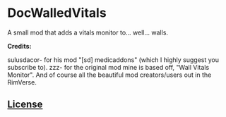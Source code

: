 # DocWalledVitals
A small mod that adds a vitals monitor to... well... walls.
    
    
    
**Credits:**

sulusdacor- for his mod "[sd] medicaddons" (which I highly suggest you subscribe to).
zzz- for the original mod mine is based off, "Wall Vitals Monitor".
And of course all the beautiful mod creators/users out in the RimVerse.


## [License](https://creativecommons.org/licenses/by-nc-sa/4.0/)
